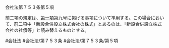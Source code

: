 会社法第７５３条第５項

前二項の規定は、[第一項](会社法＿＿＿＿第７５３条第１項)第九号に掲げる事項について準用する。この場合において、前二項中「新設合併設立株式会社の株式」とあるのは、「新設合併設立株式会社の社債等」と読み替えるものとする。

#会社法
#会社法/第７５３条
#会社法/第７５３条/第５項
